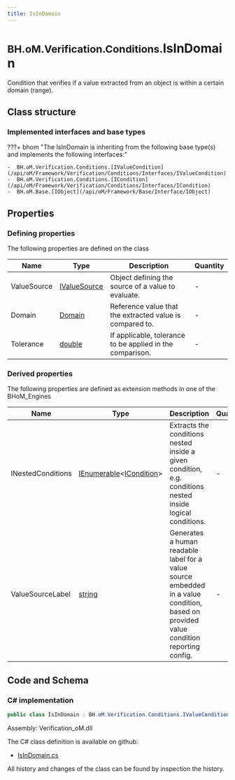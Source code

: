 ```yaml
---
title: IsInDomain
---
```


# <small>BH.oM.Verification.Conditions.</small>**IsInDomain**

Condition that verifies if a value extracted from an object is within a certain domain (range).

## Class structure

### Implemented interfaces and base types

???+ bhom "The IsInDomain is inheriting from the following base type(s) and implements the following interfaces:"

    -  BH.oM.Verification.Conditions.[IValueCondition](/api/oM/Framework/Verification/Conditions/Interfaces/IValueCondition)
    -  BH.oM.Verification.Conditions.[ICondition](/api/oM/Framework/Verification/Conditions/Interfaces/ICondition)
    -  BH.oM.Base.[IObject](/api/oM/Framework/Base/Interface/IObject)


## Properties



### Defining properties

The following properties are defined on the class

| Name             | Type             | Description      | Quantity         |
|------------------|------------------|------------------|------------------|
| ValueSource | [IValueSource](/api/oM/Framework/Verification/Conditions/Interfaces/IValueSource) | Object defining the source of a value to evaluate. | - |
| Domain | [Domain](/api/oM/Framework/Data/Collections/Domain) | Reference value that the extracted value is compared to. | - |
| Tolerance | [double](https://learn.microsoft.com/en-us/dotnet/api/System.Double?view=netstandard-2.0) | If applicable, tolerance to be applied in the comparison. | - |


### Derived properties

The following properties are defined as extension methods in one of the BHoM_Engines

| Name             | Type             | Description      | Quantity         | Engine           |
|------------------|------------------|------------------|------------------|------------------|
| INestedConditions | [IEnumerable](https://learn.microsoft.com/en-us/dotnet/api/System.Collections.Generic.IEnumerable-1?view=netstandard-2.0)&lt;[ICondition](/api/oM/Framework/Verification/Conditions/Interfaces/ICondition)&gt; | Extracts the conditions nested inside a given condition, e.g. conditions nested inside logical conditions. | - | Verification_Engine |
| ValueSourceLabel | [string](https://learn.microsoft.com/en-us/dotnet/api/System.String?view=netstandard-2.0) | Generates a human readable label for a value source embedded in a value condition, based on provided value condition reporting config. | - | Verification_Engine |


## Code and Schema

### C# implementation

``` C# title="C#"
public class IsInDomain : BH.oM.Verification.Conditions.IValueCondition, BH.oM.Verification.Conditions.ICondition, BH.oM.Base.IObject
```

Assembly: Verification_oM.dll

The C# class definition is available on github:

- [IsInDomain.cs](https://github.com/BHoM/BHoM/blob/develop/Verification_oM/Conditions\IsInDomain.cs)

All history and changes of the class can be found by inspection the history.
